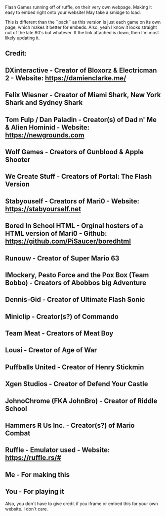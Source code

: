 Flash Games running off of ruffle, on their very own webpage. Making it easy to embed right onto your website! May take a smidge to load. 

This is different than the ¨pack¨ as this version is just each game on its own page, which makes it better for embeds.  Also, yeah I know it looks straight out of the late 90's but whatever. If the link attached is down, then I'm most likely updating it. 

Credit:
-
DXinteractive - Creator of Bloxorz & Electricman 2  - Website: https://damienclarke.me/
-
Felix Wiesner - Creator of Miami Shark, New York Shark and Sydney Shark
-
Tom Fulp / Dan Paladin - Creator(s) of Dad n' Me & Alien Hominid - Website: https://newgrounds.com
- 
Wolf Games - Creators of Gunblood & Apple Shooter
-
We Create Stuff - Creators of Portal: The Flash Version
-
Stabyouself - Creators of Mari0 - Website: https://stabyourself.net
-
Bored In School HTML - Orginal hosters of a HTML version of Mari0 - Github: https://github.com/PiSaucer/boredhtml
-
Runouw - Creator of Super Mario 63
-
IMockery, Pesto Force and the Pox Box (Team Bobbo) - Creators of Abobbos big Adventure
-
Dennis-Gid - Creator of Ultimate Flash Sonic
-
Miniclip - Creator(s?) of Commando
-
Team Meat - Creators of Meat Boy
-
Lousi - Creator of Age of War
-
Puffballs United - Creator of Henry Stickmin
-
Xgen Studios - Creator of Defend Your Castle
-
JohnoChrome (FKA JohnBro) - Creator of Riddle School
-
Hammers R Us Inc. - Creator(s?) of Mario Combat
-
Ruffle - Emulator used - Website: https://ruffle.rs/#
-
Me - For making this
-
You - For playing it
-

Also, you don´t have to give credit if you iframe or embed this for your own website. I don´t care. 
